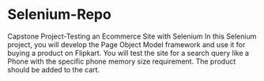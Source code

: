 # Selenium-Repo
Capstone Project-Testing an Ecommerce Site with Selenium
In this Selenium project, you will develop the Page Object Model framework and use it for buying a product on Flipkart. You will test the site for a search query like a Phone with the specific phone memory size requirement.
The product should be added to the cart.
